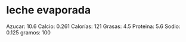 # leche evaporada

Azucar: 10.6
Calcio: 0.261
Calorías: 121
Grasas: 4.5
Proteina: 5.6
Sodio: 0.125
gramos: 100